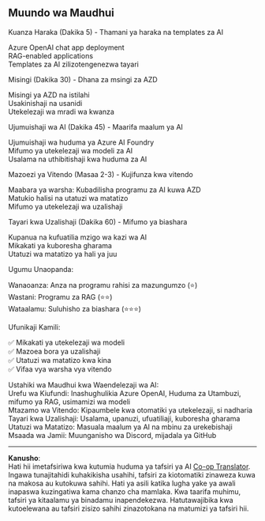 <!--
CO_OP_TRANSLATOR_METADATA:
{
  "original_hash": "f043362c5ed91c41a815609e4f16bd48",
  "translation_date": "2025-09-12T22:57:48+00:00",
  "source_file": "course-outline.md",
  "language_code": "sw"
}
-->
## Muundo wa Maudhui

Kuanza Haraka (Dakika 5) - Thamani ya haraka na templates za AI

Azure OpenAI chat app deployment  
RAG-enabled applications  
Templates za AI zilizotengenezwa tayari  

Misingi (Dakika 30) - Dhana za msingi za AZD

Misingi ya AZD na istilahi  
Usakinishaji na usanidi  
Utekelezaji wa mradi wa kwanza  

Ujumuishaji wa AI (Dakika 45) - Maarifa maalum ya AI

Ujumuishaji wa huduma ya Azure AI Foundry  
Mifumo ya utekelezaji wa modeli za AI  
Usalama na uthibitishaji kwa huduma za AI  

Mazoezi ya Vitendo (Masaa 2-3) - Kujifunza kwa vitendo

Maabara ya warsha: Kubadilisha programu za AI kuwa AZD  
Matukio halisi na utatuzi wa matatizo  
Mifumo ya utekelezaji wa uzalishaji  

Tayari kwa Uzalishaji (Dakika 60) - Mifumo ya biashara

Kupanua na kufuatilia mzigo wa kazi wa AI  
Mikakati ya kuboresha gharama  
Utatuzi wa matatizo ya hali ya juu  

Ugumu Unaopanda:

Wanaoanza: Anza na programu rahisi za mazungumzo (⭐)  
Wastani: Programu za RAG (⭐⭐)  
Wataalamu: Suluhisho za biashara (⭐⭐⭐)  

Ufunikaji Kamili:

✅ Mikakati ya utekelezaji wa modeli  
✅ Mazoea bora ya uzalishaji  
✅ Utatuzi wa matatizo kwa kina  
✅ Vifaa vya warsha vya vitendo  

Ustahiki wa Maudhui kwa Waendelezaji wa AI:  
Urefu wa Kiufundi: Inashughulikia Azure OpenAI, Huduma za Utambuzi, mifumo ya RAG, usimamizi wa modeli  
Mtazamo wa Vitendo: Kipaumbele kwa otomatiki ya utekelezaji, si nadharia  
Tayari kwa Uzalishaji: Usalama, upanuzi, ufuatiliaji, kuboresha gharama  
Utatuzi wa Matatizo: Masuala maalum ya AI na mbinu za urekebishaji  
Msaada wa Jamii: Muunganisho wa Discord, mijadala ya GitHub  

---

**Kanusho**:  
Hati hii imetafsiriwa kwa kutumia huduma ya tafsiri ya AI [Co-op Translator](https://github.com/Azure/co-op-translator). Ingawa tunajitahidi kuhakikisha usahihi, tafsiri za kiotomatiki zinaweza kuwa na makosa au kutokuwa sahihi. Hati ya asili katika lugha yake ya awali inapaswa kuzingatiwa kama chanzo cha mamlaka. Kwa taarifa muhimu, tafsiri ya kitaalamu ya binadamu inapendekezwa. Hatutawajibika kwa kutoelewana au tafsiri zisizo sahihi zinazotokana na matumizi ya tafsiri hii.